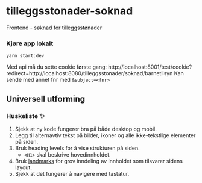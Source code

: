 # tilleggsstonader-soknad

Frontend - søknad for tilleggsstønader

### Kjøre app lokalt
`yarn start:dev`

Med api må du sette cookie første gang:
http://localhost:8001/test/cookie?redirect=http://localhost:8080/tilleggsstonader/soknad/barnetilsyn
Kan sende med annet fnr med `&subject=<fnr>`

## Universell utforming

### Huskeliste ✨

1. Sjekk at ny kode fungerer bra på både desktop og mobil.
2. Legg til alternavtiv tekst på bilder, ikoner og alle ikke-tekstlige elementer på siden.
2. Bruk heading levels for å vise strukturen på siden. 
    - `<H1>` skal beskrive hovedinnholdet.
3. Bruk [landmarks](https://www.w3schools.com/accessibility/accessibility_landmarks.php) for grov inndeling av innholdet som tilsvarer sidens layout. 
4. Sjekk at det fungerer å navigere med tastatur.
